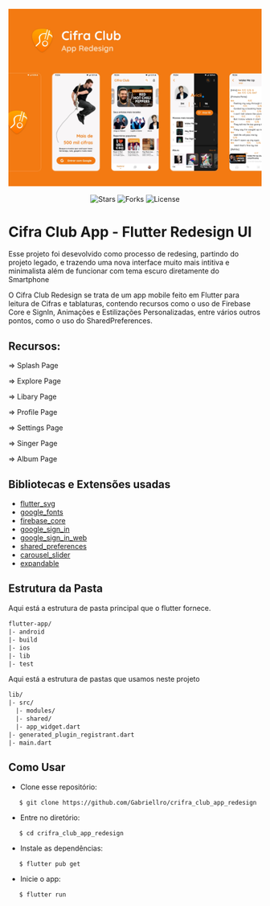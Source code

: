 ![web Screenshot](assets/images/Capa.jpg)

<p align="center">
  <img src="https://img.shields.io/github/stars/Gabriellro/crifra_club_app_redesign?label=stars&message=MIT&color=000000&labelColor=F37A12" alt="Stars">
  <img src="https://img.shields.io/github/forks/Gabriellro/crifra_club_app_redesign?label=forks&message=MIT&color=000000&labelColor=F37A12" alt="Forks">     
  <img  src="https://img.shields.io/static/v1?label=license&message=MIT&color=000000&labelColor=F37A12" alt="License">

</p>

# Cifra Club App - Flutter Redesign UI 

Esse projeto foi desevolvido como processo de redesing, partindo do projeto legado, e trazendo uma nova interface muito mais intitiva e minimalista além de funcionar com tema escuro diretamente do Smartphone

O Cifra Club Redesign se trata de um app mobile feito em Flutter para leitura de Cifras e tablaturas, contendo recursos como o uso de Firebase Core e SignIn, Animações e Estilizações Personalizadas, entre vários outros pontos, como o uso do SharedPreferences.

## Recursos:

=> Splash Page

=> Explore Page

=> Libary Page

=> Profile Page

=> Settings Page

=> Singer Page

=> Album Page

## Bibliotecas e Extensões usadas

- [flutter_svg](https://pub.dev/packages/flutter_svg)
- [google_fonts](https://pub.dev/packages/google_fonts)
- [firebase_core](https://pub.dev/packages/firebase_core)
- [google_sign_in](https://pub.dev/packages/google_sign_in)
- [google_sign_in_web](https://pub.dev/packages/google_sign_in_web)
- [shared_preferences](https://pub.dev/packages/shared_preferences)
- [carousel_slider](https://pub.dev/packages/carousel_slider)
- [expandable](https://pub.dev/packages/expandable)

## Estrutura da Pasta

Aqui está a estrutura de pasta principal que o flutter fornece.

```
flutter-app/
|- android
|- build
|- ios
|- lib
|- test
```

Aqui está a estrutura de pastas que usamos neste projeto

```
lib/
|- src/
  |- modules/
  |- shared/
  |- app_widget.dart
|- generated_plugin_registrant.dart
|- main.dart
```

## Como Usar
 - Clone esse repositório:
 ```
    $ git clone https://github.com/Gabriellro/crifra_club_app_redesign
 ```
 - Entre no diretório:
 ```
    $ cd crifra_club_app_redesign
 ```
 - Instale as dependências:
 ```
    $ flutter pub get
 ```
 - Inicie o app: 
 ```
    $ flutter run
 ```
